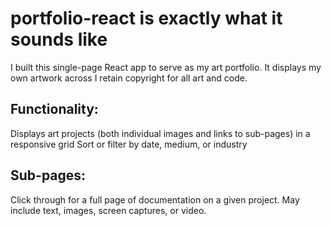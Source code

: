 # portfolio-react is exactly what it sounds like
I built this single-page React app to serve as my art portfolio. It displays my own artwork across
I retain copyright for all art and code.

## Functionality:
Displays art projects (both individual images and links to sub-pages) in a responsive grid
Sort or filter by date, medium, or industry

## Sub-pages:
Click through for a full page of documentation on a given project. May include text, images, screen captures, or video.

